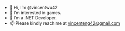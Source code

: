 - 👋 Hi, I’m @vincentwu42
- 👀 I’m interested in games.
- 🌱 I’m a .NET Developer.
- 📫 Please kindly reach me at vincenteng42@gmail.com

<!---
vincentwu42/vincentwu42 is a ✨ special ✨ repository because its `README.md` (this file) appears on your GitHub profile.
You can click the Preview link to take a look at your changes.
--->
